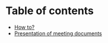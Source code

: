 # Table of contents

* [How to?](README.md)
* [Presentation of meeting documents](presentation-of-meeting-documents.md)
